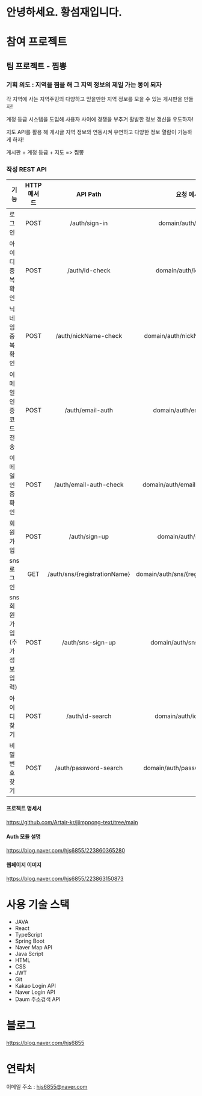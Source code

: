 # 안녕하세요. 황섬재입니다.

# 참여 프로젝트
## 팀 프로젝트 - 찜뽕
### 기획 의도 : 지역을 찜을 해 그 지역 정보의 제일 가는 봉이 되자

각 지역에 사는 지역주민의 다양하고 믿을만한 지역 정보를 모을 수 있는 게시판을 만들자!  

계정 등급 시스템을 도입해 사용자 사이에 경쟁을 부추겨 활발한 정보 갱신을 유도하자!  

지도 API를 활용 해 게시글 지역 정보와 연동시켜 유연하고 다양한 정보 열람이 가능하게 하자!  

게시판 + 계정 등급 + 지도 => 찜뽕

### 작성 REST API
| 기능 | HTTP 메서드 | API Path | 요청 예시 |
|---|:---:|:---:|:---:|
| 로그인 | POST | /auth/sign-in | domain/auth/sign-in |
| 아이디 중복 확인 | POST | /auth/id-check | domain/auth/id-check |
| 닉네임 중복 확인 | POST | /auth/nickName-check | domain/auth/nickName-check |
| 이메일 인증코드 전송 | POST | /auth/email-auth | domain/auth/email-auth |
| 이메일 인증 확인 | POST | /auth/email-auth-check | domain/auth/email-auth-check |
| 회원가입 | POST | /auth/sign-up | domain/auth/sign-up |
| sns 로그인 | GET | /auth/sns/{registrationName} | domain/auth/sns/{registrationName} |
| sns 회원가입(추가정보 입력) | POST | /auth/sns-sign-up | domain/auth/sns-sign-up |
| 아이디 찾기 | POST | /auth/id-search | domain/auth/id-search |
| 비밀번호 찾기 | POST | /auth/password-search | domain/auth/password-search |

#### 프로젝트 명세서
https://github.com/Artair-kr/jjimppong-text/tree/main

#### Auth 모듈 설명
https://blog.naver.com/hjs6855/223860365280

#### 웹페이지 이미지
https://blog.naver.com/hjs6855/223863150873

# 사용 기술 스택
- JAVA
- React
- TypeScript
- Spring Boot
- Naver Map API
- Java Script
- HTML
- CSS
- JWT
- Git
- Kakao Login API
- Naver Login API
- Daum 주소검색 API

# 블로그
https://blog.naver.com/hjs6855

# 연락처
이메일 주소 : hjs6855@naver.com



